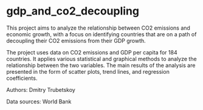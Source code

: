 # gdp_and_co2_decoupling

This project aims to analyze the relationship between CO2 emissions and economic growth, with a focus on identifying countries that are on a path of decoupling their CO2 emissions from their GDP growth.

The project uses data on CO2 emissions and GDP per capita for 184 countries. It applies various statistical and graphical methods to analyze the relationship between the two variables. The main results of the analysis are presented in the form of scatter plots, trend lines, and regression coefficients.

Authors:
Dmitry Trubetskoy 

Data sources:
World Bank
